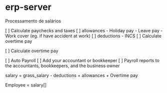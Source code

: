 # erp-server
Processamento de salários

[ ] Calculate paychecks and taxes
    [ ] allowances 
      - Holiday pay
      - Leave pay 
      - Work cover (eg. if have accident at work)
    [ ] deductions
      - INCS
    [ ] Calculate overtime pay

[ ] Calculate overtime pay
    
[ ] Auto Payroll 
[ ] Add your accountant or bookkeeper
[ ] Payroll reports to the accountants, bookkeepers, and the business owner


salary = grass_salary - deductions + allowances + Overtime pay


Employee = salary[] 